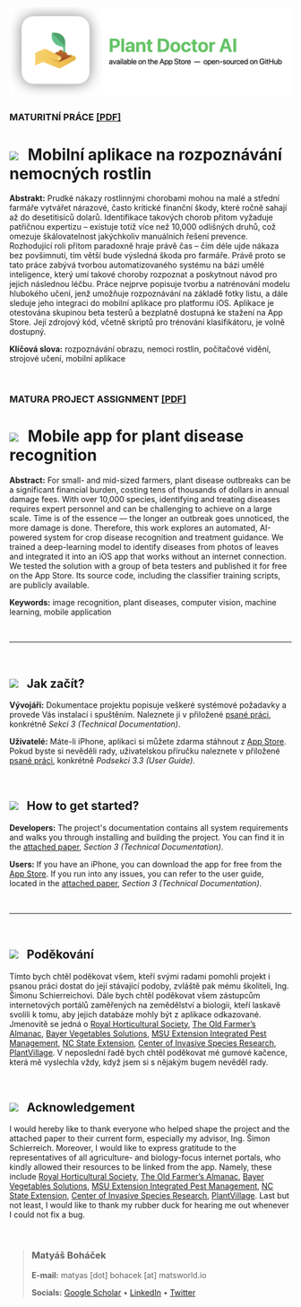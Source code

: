 ![alt text](supporting_files/banner-tight-new.png)

### MATURITNÍ PRÁCE [[PDF]](supporting_files/thesis.pdf)
# <img src="https://cdn-icons-png.flaticon.com/512/197/197576.png" style="width: 25px; padding-right: 10px;"> Mobilní aplikace na rozpoznávání nemocných rostlin

**Abstrakt:**
Prudké nákazy rostlinnými chorobami mohou na malé a střední farmáře vytvářet nárazové, často kritické finanční škody, které ročně sahají až do desetitisíců dolarů. Identifikace takových chorob přitom vyžaduje patřičnou expertizu – existuje totiž více než 10,000 odlišných druhů, což omezuje škálovatelnost jakýchkoliv manuálních řešení prevence. Rozhodující roli přitom paradoxně hraje právě čas – čím déle ujde nákaza bez povšimnutí, tím větší bude výsledná škoda pro farmáře. Právě proto se tato práce zabývá tvorbou automatizovaného systému na bázi umělé inteligence, který umí takové choroby rozpoznat a poskytnout návod pro jejich následnou léčbu. Práce nejprve popisuje tvorbu a natrénování modelu hlubokého učení, jenž umožňuje rozpoznávání na základě fotky listu, a dále sleduje jeho integraci do mobilní aplikace pro platformu iOS. Aplikace je otestována skupinou beta testerů a bezplatně dostupná ke stažení na App Store. Její zdrojový kód, včetně skriptů pro trénování klasifikátoru, je volně dostupný.

**Klíčová slova:** rozpoznávání obrazu, nemoci rostlin, počítačové vidění, strojové učení, mobilní aplikace

<br>

### MATURA PROJECT ASSIGNMENT [[PDF]](supporting_files/thesis.pdf)
# <img src="https://cdn-icons-png.flaticon.com/512/197/197484.png" style="width: 25px; padding-right: 10px;"> Mobile app for plant disease recognition

**Abstract:**
For small- and mid-sized farmers, plant disease outbreaks can be a significant financial burden, costing tens of thousands of dollars in annual damage fees. With over 10,000 species, identifying and treating diseases requires expert personnel and can be challenging to achieve on a large scale. Time is of the essence — the longer an outbreak goes unnoticed, the more damage is done. Therefore, this work explores an automated, AI-powered system for crop disease recognition and treatment guidance. We trained a deep-learning model to identify diseases from photos of leaves and integrated it into an iOS app that works without an internet connection. We tested the solution with a group of beta testers and published it for free on the App Store. Its source code, including the classifier training scripts, are publicly available.

**Keywords:** image recognition, plant diseases, computer vision, machine learning, mobile application

<br>

<hr>

<br>

## <img src="https://cdn-icons-png.flaticon.com/512/197/197576.png" style="width: 25px; padding-right: 10px;"> Jak začít?

**Vývojáři:** Dokumentace projektu popisuje veškeré systémové požadavky a provede Vás instalací i spuštěním. Naleznete ji v přiložené [psané práci](supporting_files/thesis.pdf), konkrétně *Sekci 3 (Technical Documentation)*.

**Uživatelé:** Máte-li iPhone, aplikaci si můžete zdarma stáhnout z [App Store](https://apps.apple.com/app/plant-doctor-ai/id6446052415). Pokud byste si nevěděli rady, uživatelskou příručku naleznete v přiložené [psané práci](supporting_files/thesis.pdf), konkrétně *Podsekci 3.3 (User Guide)*.

<br>

## <img src="https://cdn-icons-png.flaticon.com/512/197/197484.png" style="width: 25px; padding-right: 10px;"> How to get started?

**Developers:** The project's documentation contains all system requirements and walks you through installing and building the project. You can find it in the [attached paper](supporting_files/thesis.pdf), *Section 3 (Technical Documentation)*.

**Users:** If you have an iPhone, you can download the app for free from the [App Store](https://apps.apple.com/app/plant-doctor-ai/id6446052415). If you run into any issues, you can refer to the user guide, located in the [attached paper](supporting_files/thesis.pdf), *Section 3 (Technical Documentation)*.

<br>

<hr>

<br>

## <img src="https://cdn-icons-png.flaticon.com/512/197/197576.png" style="width: 25px; padding-right: 10px;"> Poděkování

Tímto bych chtěl poděkovat všem, kteří svými radami pomohli projekt i psanou práci dostat do její stávající podoby, zvláště pak mému školiteli, Ing. Šimonu Schierreichovi. Dále bych chtěl poděkovat všem zástupcům internetových portálů zaměřených na zemědělství a biologii, kteří laskavě svolili k tomu, aby jejich databáze mohly být z aplikace odkazované. Jmenovitě se jedná o [Royal Horticultural Society](https://www.rhs.org.uk/), [The Old Farmer’s Almanac](https://www.almanac.com/), [Bayer Vegetables Solutions](https://www.vegetables.bayer.com/us/en-us.html), [MSU Extension Integrated Pest Management](https://www.canr.msu.edu/ipm/), [NC State Extension](https://www.ces.ncsu.edu/), [Center of Invasive Species Research](https://cisr.ucr.edu/), [PlantVillage](https://plantvillage.psu.edu/). V neposlední řadě bych chtěl poděkovat mé gumové kačence, která mě vyslechla vždy, když jsem si s nějakým bugem nevěděl rady.

<br>

## <img src="https://cdn-icons-png.flaticon.com/512/197/197484.png" style="width: 25px; padding-right: 10px;"> Acknowledgement

I would hereby like to thank everyone who helped shape the project and the attached paper to their current form, especially my advisor, Ing. Šimon Schierreich. Moreover, I would like to express gratitude to the representatives of all agriculture- and biology-focus internet portals, who kindly allowed their resources to be linked from the app. Namely, these include [Royal Horticultural Society](https://www.rhs.org.uk/), [The Old Farmer’s Almanac](https://www.almanac.com/), [Bayer Vegetables Solutions](https://www.vegetables.bayer.com/us/en-us.html), [MSU Extension Integrated Pest Management](https://www.canr.msu.edu/ipm/), [NC State Extension](https://www.ces.ncsu.edu/), [Center of Invasive Species Research](https://cisr.ucr.edu/), [PlantVillage](https://plantvillage.psu.edu/). Last but not least, I would like to thank my rubber duck for hearing me out whenever I could not fix a bug.

<br>

> ### Matyáš Boháček
> **E-mail:** matyas [dot] bohacek [at] matsworld.io
>
> **Socials:** [Google Scholar](https://scholar.google.com/citations?user=wDy1xBwAAAAJ) • [LinkedIn](https://www.linkedin.com/in/maty%C3%A1%C5%A1-boh%C3%A1%C4%8Dek-88350713a/) • [Twitter](https://twitter.com/matyas_bohacek)
